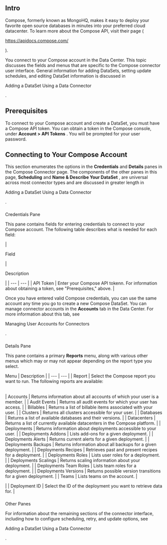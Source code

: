 

Intro
-------

Compose, formerly known as MongoHQ, makes it easy to deploy your favorite open source databases in minutes into your preferred cloud datacenter. To learn more about the Compose API, visit their page (

https://apidocs.compose.com/

).


 You connect to your Compose account in the Data Center. This topic discusses the fields and menus that are specific to the Compose connector user interface. General information for adding DataSets, setting update schedules, and editing DataSet information is discussed in

Adding a DataSet Using a Data Connector

.


 Prerequisites
---------------

To connect to your Compose account and create a DataSet, you must have a Compose API token. You can obtain a token in the Compose console, under
 **Account > API Tokens**
 . You will be prompted for your user password.


 Connecting to Your Compose Account
------------------------------------


 This section enumerates the options in the
 **Credentials**
 and
 **Details**
 panes in the Compose Connector page. The components of the other panes in this page,
 **Scheduling**
 and
 **Name & Describe Your DataSet**
 , are universal across most connector types and are discussed in greater length in

Adding a DataSet Using a Data Connector

.


###

Credentials Pane


 This pane contains fields for entering credentials to connect to your Compose account. The following table describes what is needed for each field:


|

Field

|

Description

|
| --- | --- |
|
 API Token
  |
 Enter your Compose API tokenn. For information about obtaining a token, see "Prerequisites," above.
  |


 Once you have entered valid Compose credentials, you can use the same account any time you go to create a new Compose DataSet. You can manage connector accounts in the
 **Accounts**
 tab in the Data Center. For more information about this tab, see

Managing User Accounts for Connectors

.


###
 Details Pane

This pane contains a primary
 **Reports**
 menu, along with various other menus which may or may not appear depending on the report type you select.


 Menu
  |
 Description
  |
| --- | --- |
|
 Report
  |
 Select the Compose report you want to run. The following reports are available:


|  |  |
| --- | --- |
|
 Accounts
  |
 Returns information about all accounts of which your user is a member.
  |
|
 Audit Events
  |
 Returns all audit events for which your user has access.
  |
|
 Billables
  |
 Returns a list of billable items associated with your user.
  |
|
 Clusters
  |
 Returns all clusters accessible for your user.
  |
|
 Databases
  |
 Returns a list of available databases and their versions.
  |
|
 Datacenters
  |
 Returns a list of currently available datacenters in the Compose platform.
  |
|
 Deployments
  |
 Returns information about deployments accessible to your user.
  |
|
 Deployments Addons
  |
 Lists add-ons for a given deployment.
  |
|
 Deployments Alerts
  |
 Returns current alerts for a given deployment.
  |
|
 Deployments Backups
  |
 Returns information about all backups for a given deployment.
  |
|
 Deployments Recipes
  |
 Retrieves past and present recipes for a deployment.
  |
|
 Deployments Roles
  |
 Lists user roles for a deployment.
  |
|
 Deployments Scalings
  |
 Returns scaling information about your deployment.
  |
|
 Deployments Team Roles
  |
 Lists team roles for a deployment.
  |
|
 Deployments Versions
  |
 Returns possible version transitions for a given deployment.
  |
|
 Teams
  |
 Lists teams on the account.
  |

|
|
 Deployment ID
  |
 Select the ID of the deployment you want to retrieve data for.
  |


###
 Other Panes

For information about the remaining sections of the connector interface, including how to configure scheduling, retry, and update options, see

Adding a DataSet Using a Data Connector

.

